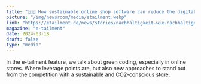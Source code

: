 ```yaml
---
title: "🇩🇪 How sustainable online shop software can reduce the digital CO2 footprint"
picture: "/img/newsroom/media/etailment.webp"
link: "https://etailment.de/news/stories/nachhaltigkeit-wie-nachhaltige-shopsoftware-den-digitalen-co2-fussabdruck-verringern-kann-24702"
magazine: "e-tailment"
date: 2024-03-18
draft: false
type: "media"
---
```


In the e-tailment feature, we talk about green coding, especially in online stores. Where leverage points are, but also new approaches to stand out from the competition with a sustainable and CO2-conscious store.